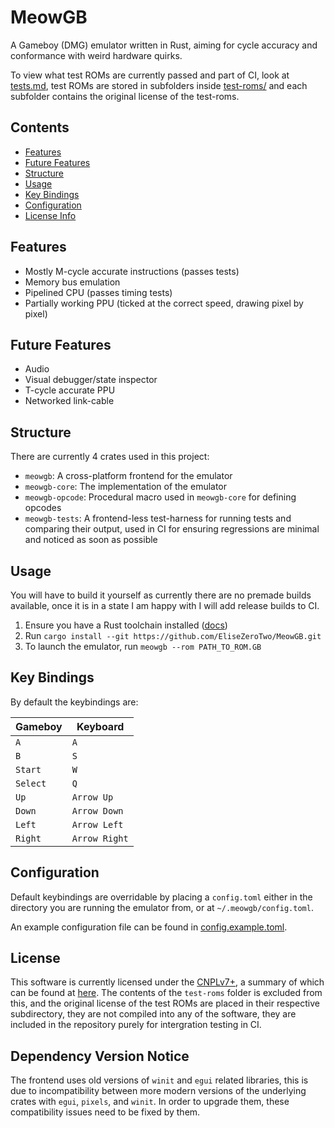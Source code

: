 # MeowGB

A Gameboy (DMG) emulator written in Rust, aiming for cycle accuracy and conformance with weird hardware quirks.

To view what test ROMs are currently passed and part of CI, look at [tests.md](./tests.md), test ROMs are stored in subfolders inside [test-roms/](./test-roms/) and each subfolder contains the original license of the test-roms.

## Contents

* [Features](#features)
* [Future Features](#future-features)
* [Structure](#structure)
* [Usage](#usage)
* [Key Bindings](#key-bindings)
* [Configuration](#configuration)
* [License Info](#license)

## Features

* Mostly M-cycle accurate instructions (passes tests)
* Memory bus emulation
* Pipelined CPU (passes timing tests)
* Partially working PPU (ticked at the correct speed, drawing pixel by pixel)

## Future Features

* Audio
* Visual debugger/state inspector
* T-cycle accurate PPU
* Networked link-cable

## Structure

There are currently 4 crates used in this project:

* `meowgb`: A cross-platform frontend for the emulator
* `meowgb-core`: The implementation of the emulator
* `meowgb-opcode`: Procedural macro used in `meowgb-core` for defining opcodes
* `meowgb-tests`: A frontend-less test-harness for running tests and comparing their output, used in CI for ensuring regressions are minimal and noticed as soon as possible

## Usage

You will have to build it yourself as currently there are no premade builds available, once it is in a state I am happy with I will add release builds to CI.

1. Ensure you have a Rust toolchain installed ([docs](https://www.rust-lang.org/tools/install))
2. Run `cargo install --git https://github.com/EliseZeroTwo/MeowGB.git`
3. To launch the emulator, run `meowgb --rom PATH_TO_ROM.GB`

## Key Bindings

By default the keybindings are:

| Gameboy  | Keyboard      |
|----------|---------------|
| `A`      | `A`           |
| `B`      | `S`           |
| `Start`  | `W`           |
| `Select` | `Q`           |
| `Up`     | `Arrow Up`    |
| `Down`   | `Arrow Down`  |
| `Left`   | `Arrow Left`  |
| `Right`  | `Arrow Right` |

## Configuration

Default keybindings are overridable by placing a `config.toml` either in the directory you are running the emulator from, or at `~/.meowgb/config.toml`.

An example configuration file can be found in [config.example.toml](./config.example.toml).

## License

This software is currently licensed under the [CNPLv7+](./LICENSE.md), a summary of which can be found at [here](https://thufie.lain.haus/NPL.html).
The contents of the `test-roms` folder is excluded from this, and the original license of the test ROMs are placed in their respective subdirectory, they are not compiled into any of the software, they are included in the repository purely for intergration testing in CI.

## Dependency Version Notice

The frontend uses old versions of `winit` and `egui` related libraries, this is due to incompatibility between more modern versions of the underlying crates with `egui`, `pixels`, and `winit`. In order to upgrade them, these compatibility issues need to be fixed by them.
